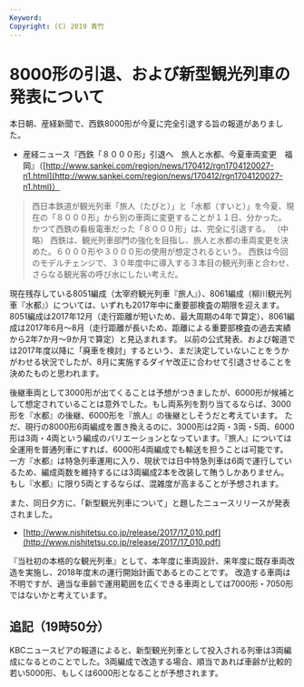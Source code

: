 ```yaml
---
Keyword: 
Copyright: (C) 2019 青竹
---
```


# 8000形の引退、および新型観光列車の発表について

本日朝、産経新聞で、西鉄8000形が今夏に完全引退する旨の報道がありました。

* 産経ニュース『西鉄「８０００形」引退へ　旅人と水都、今夏車両変更　福岡』（[http://www.sankei.com/region/news/170412/rgn1704120027-n1.html](http://www.sankei.com/region/news/170412/rgn1704120027-n1.html)）

> 西日本鉄道が観光列車「旅人（たびと）」と「水都（すいと）」を今夏、現在の「８０００形」から別の車両に変更することが１１日、分かった。 かつて西鉄の看板電車だった「８０００形」は、完全に引退する。 （中略） 西鉄は、観光列車部門の強化を目指し、旅人と水都の車両変更を決めた。６０００形や３０００形の使用が想定されるという。 西鉄は今回のモデルチェンジで、３０年度中に導入する３本目の観光列車と合わせ、さらなる観光客の呼び水にしたい考えだ。

現在残存している8051編成（太宰府観光列車『旅人』）、8061編成（柳川観光列車『水都』）については、いずれも2017年中に重要部検査の期限を迎えます。
8051編成は2017年12月（走行距離が短いため、最大周期の4年で算定）、8061編成は2017年6月～8月（走行距離が長いため、距離による重要部検査の過去実績から2年7か月～9か月で算定）と見込まれます。
以前の公式発表、および報道では2017年度以降に「廃車を検討」するという、まだ決定していないことをうかがわせる状況でしたが、8月に実施するダイヤ改正に合わせて引退させることを決めたものと思われます。

後継車両として3000形が出てくることは予想がつきましたが、6000形が候補として想定されていることは意外でした。もし両系列を割り当てるならば、3000形を『水都』の後継、6000形を『旅人』の後継としそうだと考えています。
ただ、現行の8000形6両編成を置き換えるのに、3000形は2両・3両・5両、6000形は3両・4両という編成のバリエーションとなっています。『旅人』については全運用を普通列車にすれば、6000形4両編成でも輸送を担うことは可能です。一方『水都』は特急列車運用に入り、現状では日中特急列車は6両で運行しているため、編成両数を維持するには3両編成2本を改装して賄うしかありません。もし『水都』に限り5両とするならば、混雑度が高まることが予想されます。

また、同日夕方に、「新型観光列車について」と題したニュースリリースが発表されました。

* [http://www.nishitetsu.co.jp/release/2017/17_010.pdf](http://www.nishitetsu.co.jp/release/2017/17_010.pdf)

『当社初の本格的な観光列車』として、本年度に車両設計、来年度に既存車両改造を実施し、2018年度末の運行開始計画であるとのことです。
改造する車両は不明ですが、適当な車齢で運用範囲を広くできる車両としては7000形・7050形ではないかと考えています。

## 追記（19時50分）

KBCニュースピアの報道によると、新型観光列車として投入される列車は3両編成になるとのことでした。3両編成で改造する場合、順当であれば車齢が比較的若い5000形、もしくは6000形となることが予想されます。

